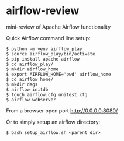 # airflow-review
mini-review of Apache Airflow functionality


Quick Airflow command line setup:

    $ python -m venv airflow_play
    $ source airflow_play/bin/activate
    $ pip install apache-airflow
    $ cd airflow_play/
    $ mkdir airflow_home
    $ export AIRFLOW_HOME='pwd' airflow_home
    $ cd airflow_home/
    $ mkdir dags
    $ airflow initdb
    $ touch airflow.cfg unitest.cfg
    $ airflow webserver
    
From a browser open port http://0.0.0.0:8080/

Or to simply setup an airflow directory:

    $ bash setup_airflow.sh <parent dir>
